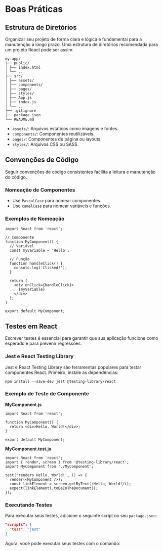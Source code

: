 # Boas Práticas

## Estrutura de Diretórios

Organizar seu projeto de forma clara e lógica é fundamental para a manutenção a longo prazo. Uma estrutura de diretórios recomendada para um projeto React pode ser assim:

```
my-app/
├── public/
│ ├── index.html
│ └── ...
├── src/
│ ├── assets/
│ ├── components/
│ ├── pages/
│ ├── styles/
│ ├── App.js
│ ├── index.js
│ └── ...
├── .gitignore
├── package.json
└── README.md
```

- `assets/`: Arquivos estáticos como imagens e fontes.
- `components/`: Componentes reutilizáveis.
- `pages/`: Componentes de página ou layouts.
- `styles/`: Arquivos CSS ou SASS.

## Convenções de Código

Seguir convenções de código consistentes facilita a leitura e manutenção do código.

### Nomeação de Componentes

- Use `PascalCase` para nomear componentes.
- Use `camelCase` para nomear variáveis e funções.

### Exemplos de Nomeação

```
import React from 'react';

// Componente
function MyComponent() {
  // Variável
  const myVariable = 'Hello';

  // Função
  function handleClick() {
    console.log('Clicked!');
  }

  return (
    <div onClick={handleClick}>
      {myVariable}
    </div>
  );
}

export default MyComponent;
```

## Testes em React

Escrever testes é essencial para garantir que sua aplicação funcione como esperado e para prevenir regressões.

### Jest e React Testing Library

Jest e React Testing Library são ferramentas populares para testar componentes React. Primeiro, instale as dependências:

```
npm install --save-dev jest @testing-library/react
```

### Exemplo de Teste de Componente

**MyComponent.js**

```
import React from 'react';

function MyComponent() {
  return <div>Hello, World!</div>;
}

export default MyComponent;
```

**MyComponent.test.js**

```
import React from 'react';
import { render, screen } from '@testing-library/react';
import MyComponent from './MyComponent';

test('renders Hello, World!', () => {
  render(<MyComponent />);
  const linkElement = screen.getByText(/Hello, World!/i);
  expect(linkElement).toBeInTheDocument();
});
```

### Executando Testes

Para executar seus testes, adicione o seguinte script no seu `package.json`:

```json
"scripts": {
  "test": "jest"
}
```

Agora, você pode executar seus testes com o comando: